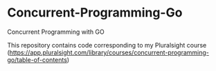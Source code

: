 # Concurrent-Programming-Go
Concurrent Programming with GO

This repository contains code corresponding to my Pluralsight course
(https://app.pluralsight.com/library/courses/concurrent-programming-go/table-of-contents)
